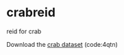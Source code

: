 # crabreid
reid for crab


Download the [crab dataset](https://pan.baidu.com/s/1soEbxaMF12wTFD5zUc6-IQ) (code:4qtn)
